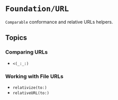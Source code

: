 # ``Foundation/URL``

`Comparable` conformance and relative URLs helpers.

## Topics

### Comparing URLs

- ``<(_:_:)``

### Working with File URLs

- ``relativize(to:)``
- ``relativeURL(to:)``
